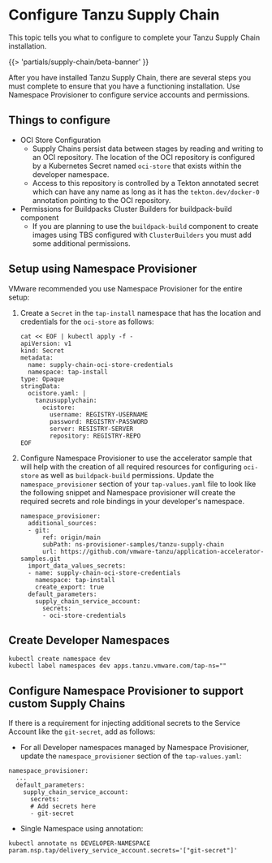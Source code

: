 # Configure Tanzu Supply Chain

This topic tells you what to configure to complete your Tanzu Supply Chain installation.

{{> 'partials/supply-chain/beta-banner' }}

After you have installed Tanzu Supply Chain, there are several steps you must complete to ensure that
you have a functioning installation. Use Namespace Provisioner to configure service accounts and permissions.

## Things to configure

- OCI Store Configuration
  - Supply Chains persist data between stages by reading and writing to an OCI repository.
  The location of the OCI repository is configured by a Kubernetes Secret named `oci-store` that exists within the developer namespace.
  - Access to this repository is controlled by a Tekton annotated secret which can have any name as long as it has the `tekton.dev/docker-0` annotation pointing to the OCI repository.
- Permissions for Buildpacks Cluster Builders for buildpack-build component
  - If you are planning to use the `buildpack-build` component to create images using TBS configured with `ClusterBuilders` you must add some additional permissions.

## Setup using Namespace Provisioner

VMware recommended you use Namespace Provisioner for the entire setup:

1. Create a `Secret` in the `tap-install` namespace that has the location and credentials for the `oci-store` as follows:

    ```console
    cat << EOF | kubectl apply -f -
    apiVersion: v1
    kind: Secret
    metadata:
      name: supply-chain-oci-store-credentials
      namespace: tap-install
    type: Opaque
    stringData:
      ocistore.yaml: |
        tanzusupplychain:
          ocistore:
            username: REGISTRY-USERNAME
            password: REGISTRY-PASSWORD
            server: RESISTRY-SERVER
            repository: REGISTRY-REPO
    EOF
    ```

2. Configure Namespace Provisioner to use the accelerator sample that will help with the creation of
all required resources for configuring `oci-store` as well as `buildpack-build` permissions. 
Update the `namespace_provisioner` section of your `tap-values.yaml` file to look like the following snippet and 
Namespace provisioner will create the required secrets and role bindings in your developer's namespace. 

    ```console
    namespace_provisioner:
      additional_sources:
      - git:
          ref: origin/main
          subPath: ns-provisioner-samples/tanzu-supply-chain
          url: https://github.com/vmware-tanzu/application-accelerator-samples.git
      import_data_values_secrets:
      - name: supply-chain-oci-store-credentials
        namespace: tap-install
        create_export: true
      default_parameters:
        supply_chain_service_account:
          secrets:
          - oci-store-credentials
    ```

## Create Developer Namespaces

```console
kubectl create namespace dev
kubectl label namespaces dev apps.tanzu.vmware.com/tap-ns=""
```

## Configure Namespace Provisioner to support custom Supply Chains

If there is a requirement for injecting additional secrets to the Service Account like the `git-secret`, add as follows:

- For all Developer namespaces managed by Namespace Provisioner, update the `namespace_provisioner`
section of the `tap-values.yaml`:

```console
namespace_provisioner:
  ...
  default_parameters:
    supply_chain_service_account:
      secrets:
      # Add secrets here
      - git-secret
```

- Single Namespace using annotation:

```console
kubectl annotate ns DEVELOPER-NAMESPACE param.nsp.tap/delivery_service_account.secrets='["git-secret"]'
```
